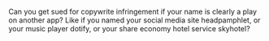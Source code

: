 Can you get sued for copywrite infringement if your name is clearly a play on another app? Like if you named your social media site headpamphlet, or your music player dotify, or your share economy hotel service skyhotel?

